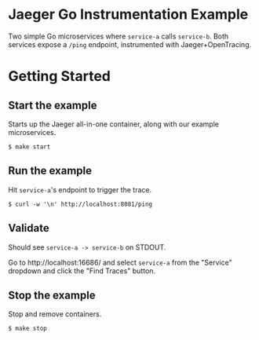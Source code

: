 # Jaeger Go Instrumentation Example
Two simple Go microservices where `service-a` calls `service-b`. Both services expose a `/ping` endpoint, instrumented with Jaeger+OpenTracing.

# Getting Started

## Start the example

Starts up the Jaeger all-in-one container, along with our example microservices.
```
$ make start
```

## Run the example

Hit `service-a`'s endpoint to trigger the trace.
```
$ curl -w '\n' http://localhost:8081/ping
```

## Validate

Should see `service-a -> service-b` on STDOUT.

Go to http://localhost:16686/ and select `service-a` from the "Service" dropdown and click the "Find Traces" button.

## Stop the example

Stop and remove containers.

```
$ make stop
```
